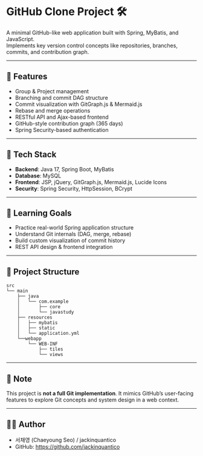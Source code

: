 # GitHub Clone Project 🛠️

A minimal GitHub-like web application built with Spring, MyBatis, and JavaScript.  
Implements key version control concepts like repositories, branches, commits, and contribution graph.

---

## 🚀 Features

- Group & Project management
- Branching and commit DAG structure
- Commit visualization with GitGraph.js & Mermaid.js
- Rebase and merge operations
- RESTful API and Ajax-based frontend
- GitHub-style contribution graph (365 days)
- Spring Security-based authentication

---

## 🧱 Tech Stack

- **Backend**: Java 17, Spring Boot, MyBatis
- **Database**: MySQL
- **Frontend**: JSP, jQuery, GitGraph.js, Mermaid.js, Lucide Icons
- **Security**: Spring Security, HttpSession, BCrypt

---

## 🧠 Learning Goals

- Practice real-world Spring application structure
- Understand Git internals (DAG, merge, rebase)
- Build custom visualization of commit history
- REST API design & frontend integration

---

## 📁 Project Structure
```
src
└── main
    ├── java
    │   └── com.example
    │       ├── core
    │       └── javastudy
    ├── resources
    │   ├── mybatis
    │	├── static
    │   └── application.yml
    └──webapp
        └── WEB-INF
            ├── tiles
            └── views
```
---

## 📌 Note

This project is **not a full Git implementation**. It mimics GitHub’s user-facing features to explore Git concepts and system design in a web context.

---

## 👩‍💻 Author

- 서채영 (Chaeyoung Seo) / jackinquantico
- GitHub: https://github.com/jackinquantico

